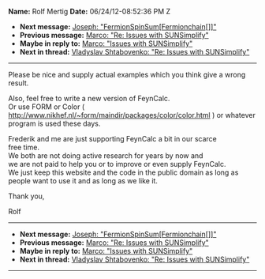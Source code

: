 **Name:** Rolf Mertig
**Date:** 06/24/12-08:52:36 PM Z

  - **Next message:** [Joseph:
    "FermionSpinSum[Fermionchain[]]"](0712.html)
  - **Previous message:** [Marco: "Re: Issues with
    SUNSimplify"](0710.html)
  - **Maybe in reply to:** [Marco: "Issues with SUNSimplify"](0705.html)
  - **Next in thread:** [Vladyslav Shtabovenko: "Re: Issues with
    SUNSimplify"](0843.html)

-----

Please be nice and supply actual examples which you think give a wrong
result.  

Also, feel free to write a new version of FeynCalc.  
Or use FORM or Color (
<http://www.nikhef.nl/~form/maindir/packages/color/color.html> ) or
whatever program is used these days.  

Frederik and me are just supporting FeynCalc a bit in our scarce  
free time.  
We both are not doing active research for years by now and  
we are not paid to help you or to improve or even supply FeynCalc.  
We just keep this website and the code in the public domain as long as
people want to use it and as long as we like it.  

Thank you,  

Rolf  

-----

  - **Next message:** [Joseph:
    "FermionSpinSum[Fermionchain[]]"](0712.html)
  - **Previous message:** [Marco: "Re: Issues with
    SUNSimplify"](0710.html)
  - **Maybe in reply to:** [Marco: "Issues with SUNSimplify"](0705.html)
  - **Next in thread:** [Vladyslav Shtabovenko: "Re: Issues with
    SUNSimplify"](0843.html)

-----


